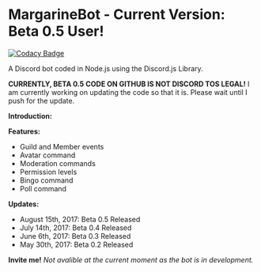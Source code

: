 # MargarineBot - Current Version: Beta 0.5 User!
[![Codacy Badge](https://api.codacy.com/project/badge/Grade/f0cfd83063a4469b8e40bcc824c2600d)](https://www.codacy.com/app/Butterstroke/MargarineBot?utm_source=github.com&amp;utm_medium=referral&amp;utm_content=Butterstroke/MargarineBot&amp;utm_campaign=Badge_Grade)

A Discord bot coded in Node.js using the Discord.js Library.

<b>CURRENTLY, BETA 0.5 CODE ON GITHUB IS NOT DISCORD TOS LEGAL!</b> I am currently working on updating the code so that it is. Please wait until I push for the update.


<b>Introduction:</b>

<b>Features:</b>
- Guild and Member events
- Avatar command
- Moderation commands
- Permission levels
- Bingo command
- Poll command

<b>Updates:</b>
- August 15th, 2017: Beta 0.5 Released
- July 14th, 2017: Beta 0.4 Released
- June 6th, 2017: Beta 0.3 Released
- May 30th, 2017: Beta 0.2 Released

<b>Invite me!</b>
<i>Not avalible at the current moment as the bot is in development.</i>
